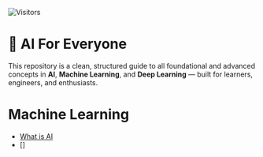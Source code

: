 ![Visitors](https://visitor-badge.laobi.icu/badge?page_id=shivnathtathe.ai-for-everyone)

# 🤖 AI For Everyone

This repository is a clean, structured guide to all foundational and advanced concepts in **AI**, **Machine Learning**, and **Deep Learning** — built for learners, engineers, and enthusiasts.

# Machine Learning

- [What is AI](ML/what_is_ai.md)
- []